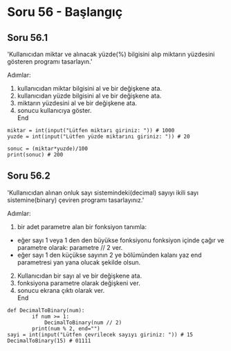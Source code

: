 # Soru 56 - Başlangıç

## Soru 56.1

'Kullanıcıdan miktar ve alınacak yüzde(%) bilgisini alıp miktarın yüzdesini gösteren programı tasarlayın.'

Adımlar:
1. kullanıcıdan miktar bilgisini al ve bir değişkene ata.
2. kullanıcıdan yüzde bilgisini al ve bir değişkene ata.
3. miktarın yüzdesini al ve bir değişkene ata.
4. sonucu kullanıcıya göster. <br>
End

```
miktar = int(input("Lütfen miktarı giriniz: ")) # 1000
yuzde = int(input("Lütfen yüzde miktarını giriniz: ")) # 20

sonuc = (miktar*yuzde)/100
print(sonuc) # 200
```

## Soru 56.2

'Kullanıcıdan alınan onluk sayı sistemindeki(decimal) sayıyı ikili sayı sistemine(binary) çeviren programı tasarlayınız.'

Adımlar:
1. bir adet parametre alan bir fonksiyon tanımla:
- eğer sayı 1 veya 1 den den büyükse fonksiyonu fonksiyon içinde çağır ve parametre olarak: parametre // 2 ver.
- eğer sayı 1 den küçükse sayının 2 ye bölümünden kalanı yaz end parametresi yan yana olucak şekilde olsun.
2. Kullanıcıdan bir sayı al ve bir değişkene ata.
3. fonksiyona parametre olarak değişkeni ver.
4. sonucu ekrana çıktı olarak ver. <br>
End

```
def DecimalToBinary(num):
        if num >= 1:
            DecimalToBinary(num // 2)
        print(num % 2, end="")
sayi = int(input("Lütfen çevrilecek sayıyı giriniz: ")) # 15
DecimalToBinary(15) # 01111
```
